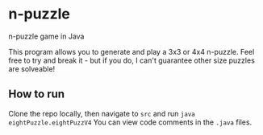 # n-puzzle
n-puzzle game in Java

This program allows you to generate and play a 3x3 or 4x4 n-puzzle. Feel free to try and break it - but if you do, I can't guarantee other size puzzles are solveable!

## How to run
Clone the repo locally, then navigate to `src` and run `java eightPuzzle.eightPuzzV4`
You can view code comments in the `.java` files.
